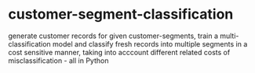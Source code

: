 # customer-segment-classification
 
generate customer records for given customer-segments, train a multi-classification model
and classify fresh records into multiple segments in a cost sensitive manner, taking into acccount different related costs of misclassification - all in Python